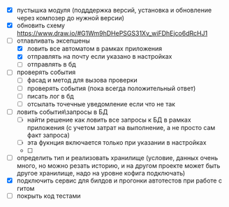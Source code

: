 - [x] пустышка модуля (подддержка версий, установка и обновление через композер до нужной версии) 
- [x] обновить схему https://www.draw.io/#G1Wm9hDHePSGS31Xv_wiFDhEjco6dRcHJ1
- [ ] отлавливать эксепшены
    - [x] ловить все автоматом в рамках приложения
    - [x] отправлять на почту если указано в настройках 
    - [ ] отправлять в бд
- [ ] проверять события
    - [ ] фасад и метод для вызова проверки
    - [ ] проверять события (пока всегда положительный ответ)  
    - [ ] писать лог в бд
    - [ ] отсылать точечные уведомление если что не так
- [ ] ловить события\запросы в БД
    - [ ] найти решение как ловить все запросы к БД в рамках приложения (с учетом затрат на выполнение, а не просто сам факт запроса)
    - [ ] эта фукнция включается только при указании в настройках 
    - [ ] 
- [ ] определить тип и реализовать хранилище (условие, данных очень много, но можно резать историю, и на другом проекте может быть другое хранилище, надо на уровне кофига подключать)
- [x] подключить сервис для билдов и прогонки автотестов при работе с гитом
- [ ] покрыть код тестами